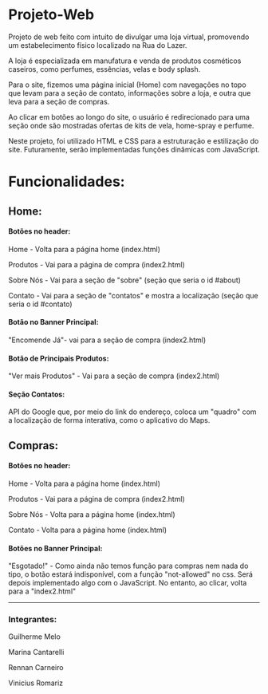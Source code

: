 # Projeto-Web

Projeto de web feito com intuito de divulgar uma loja virtual, promovendo um estabelecimento físico localizado na Rua do Lazer.

A loja é especializada em manufatura e venda de produtos cosméticos caseiros, como perfumes, essências, velas e body splash. 

Para o site, fizemos uma página inicial (Home) com navegações no topo que levam para a seção de contato, informações sobre a loja, e outra que leva para a seção de compras.

Ao clicar em botões ao longo do site, o usuário é redirecionado para uma seção onde são mostradas ofertas de kits de vela, home-spray e perfume. 


Neste projeto, foi utilizado HTML e CSS para a estruturação e estilização do site. Futuramente, serão implementadas funções dinâmicas com JavaScript.

# Funcionalidades:
## Home:
#### Botões no header:
Home - Volta para a página home (index.html)

Produtos - Vai para a página de compra (index2.html)

Sobre Nós - Vai para a seção de "sobre" (seção que seria o id #about)

Contato - Vai para a seção de "contatos" e mostra a localização (seção que seria o id #contato)

#### Botão no Banner Principal:

"Encomende Já"- vai para a seção de compra (index2.html)

#### Botão de Principais Produtos:

"Ver mais Produtos" - Vai para a seção de compra (index2.html)

#### Seção Contatos:

API do Google que, por meio do link do endereço, coloca um "quadro" com a localização de forma interativa, como o aplicativo do Maps.

## Compras:
#### Botões no header:
Home - Volta para a página home (index.html)

Produtos - Vai para a página de compra (index2.html)

Sobre Nós - Volta para a página home (index.html)

Contato - Volta para a página home (index.html)

#### Botões no Banner Principal:

"Esgotado!" - Como ainda não temos função para compras nem nada do tipo, o botão estará indisponível, com a função "not-allowed" no css. Será depois implementado algo com o JavaScript. No entanto, ao clicar, volta para a "index2.html"


<hr>

### Integrantes: 

Guilherme Melo

Marina Cantarelli

Rennan Carneiro

Vinicius Romariz
